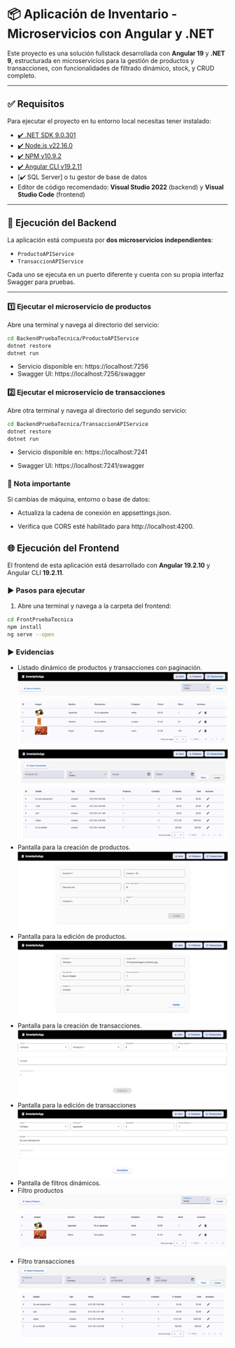 # 📦 Aplicación de Inventario - Microservicios con Angular y .NET

Este proyecto es una solución fullstack desarrollada con **Angular 19** y **.NET 9**, estructurada en microservicios para la gestión de productos y transacciones, con funcionalidades de filtrado dinámico, stock, y CRUD completo.

---

## ✅ Requisitos

Para ejecutar el proyecto en tu entorno local necesitas tener instalado:

- [✔️ .NET SDK 9.0.301](https://dotnet.microsoft.com/)
- [✔️ Node.js v22.16.0](https://nodejs.org/)
- [✔️ NPM v10.9.2](https://www.npmjs.com/)
- [✔️ Angular CLI v19.2.11](https://angular.io/cli)
- [✔️ SQL Server] o tu gestor de base de datos
- Editor de código recomendado: **Visual Studio 2022** (backend) y **Visual Studio Code** (frontend)

---

## 🚀 Ejecución del Backend

La aplicación está compuesta por **dos microservicios independientes**:

- `ProductoAPIService`
- `TransaccionAPIService`

Cada uno se ejecuta en un puerto diferente y cuenta con su propia interfaz Swagger para pruebas.

---

### 1️⃣ Ejecutar el microservicio de productos

Abre una terminal y navega al directorio del servicio:

```bash
cd BackendPruebaTecnica/ProductoAPIService
dotnet restore
dotnet run
```
- Servicio disponible en: https://localhost:7256
- Swagger UI: https://localhost:7256/swagger

### 2️⃣ Ejecutar el microservicio de transacciones
Abre otra terminal y navega al directorio del segundo servicio:

```bash
cd BackendPruebaTecnica/TransaccionAPIService
dotnet restore
dotnet run
```
- Servicio disponible en: https://localhost:7241

- Swagger UI: https://localhost:7241/swagger

### 🔧 Nota importante
Si cambias de máquina, entorno o base de datos:

- Actualiza la cadena de conexión en appsettings.json.

- Verifica que CORS esté habilitado para http://localhost:4200.

## 🌐 Ejecución del Frontend

El frontend de esta aplicación está desarrollado con **Angular 19.2.10** y Angular CLI **19.2.11**.

### ▶️ Pasos para ejecutar

1. Abre una terminal y navega a la carpeta del frontend:

```bash
cd FrontPruebaTecnica
npm install
ng serve --open
```
### ▶️ Evidencias
-  Listado dinámico de productos y transacciones con paginación.
![image](https://github.com/RenatoNavas/EvaluacionTecnicaFullStack/blob/edcfaf3f9341be8ea6d7ac9c23d8f2c9961d8006/listadoproductos.png)
![image](https://github.com/RenatoNavas/EvaluacionTecnicaFullStack/blob/edcfaf3f9341be8ea6d7ac9c23d8f2c9961d8006/listadotransacciones.png)
-  Pantalla para la creación de productos. 
![image](https://github.com/RenatoNavas/EvaluacionTecnicaFullStack/blob/edcfaf3f9341be8ea6d7ac9c23d8f2c9961d8006/crearproducto.png)
-  Pantalla para la edición de productos. 
![image](https://github.com/RenatoNavas/EvaluacionTecnicaFullStack/blob/edcfaf3f9341be8ea6d7ac9c23d8f2c9961d8006/editarproducto.png)
-  Pantalla para la creación de transacciones.
![image](https://github.com/RenatoNavas/EvaluacionTecnicaFullStack/blob/edcfaf3f9341be8ea6d7ac9c23d8f2c9961d8006/creartransaccion.png)
-  Pantalla para la edición de transacciones
![image](https://github.com/RenatoNavas/EvaluacionTecnicaFullStack/blob/edcfaf3f9341be8ea6d7ac9c23d8f2c9961d8006/editartransaccion.png)
-  Pantalla de filtros dinámicos.
-  Filtro productos
![image](https://github.com/RenatoNavas/EvaluacionTecnicaFullStack/blob/f1cb6123313f3ad9ee202939f9e84fd57c5877fc/filtrosproductos1.png)
-  Filtro transacciones
![image](https://github.com/RenatoNavas/EvaluacionTecnicaFullStack/blob/120b8eb47cfafb2f78b901fdb60769cf89ad54c0/filtrotransacciones.png)





